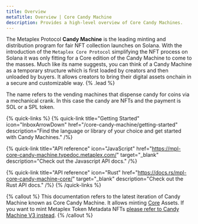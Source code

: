 ```yaml
---
title: Overview
metaTitle: Overview | Core Candy Machine
description: Provides a high-level overview of Core Candy Machines.
---
```


The Metaplex Protocol **Candy Machine** is the leading minting and distribution program for fair NFT collection launches on Solana. With the introduction of the `Metaplex Core Protocol` simplifying the NFT process on Solana it was only fitting for a Core edition of the Candy Machine to come to the masses. Much like its name suggests, you can think of a Candy Machine as a temporary structure which is first loaded by creators and then unloaded by buyers. It allows creators to bring their digital assets onchain in a secure and customizable way. {% .lead %}

The name refers to the vending machines that dispense candy for coins via a mechanical crank. In this case the candy are NFTs and the payment is SOL or a SPL token.

{% quick-links %}
{% quick-link title="Getting Started" icon="InboxArrowDown" href="/core-candy-machine/getting-started" description="Find the language or library of your choice and get started with Candy Machines." /%}


{% quick-link title="API reference" icon="JavaScript" href="https://mpl-core-candy-machine.typedoc.metaplex.com/" target="_blank" description="Check out the Javascript API docs." /%}


{% quick-link title="API reference" icon="Rust" href="https://docs.rs/mpl-core-candy-machine-core/" target="_blank" description="Check out the Rust API docs." /%}
{% /quick-links %}

{% callout %}
This documentation refers to the latest iteration of Candy Machine known as Core Candy Machine. It allows minting [Core](/core) Assets. If you want to mint Metaplex Token Metadata NFTs [please refer to Candy Machine V3 instead](https://developers.metaplex.com/candy-machine/).
{% /callout %}


